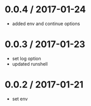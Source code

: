 
0.0.4 / 2017-01-24
==================

  * added env and continue options

0.0.3 / 2017-01-23
==================

  * set log option
  * updated runshell

0.0.2 / 2017-01-21
==================

  * set env
